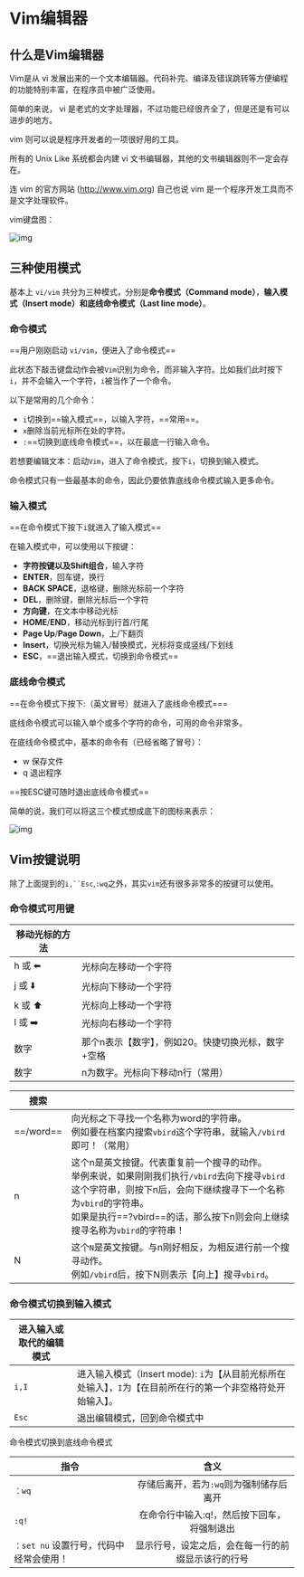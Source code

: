 # Vim编辑器

## 什么是Vim编辑器

Vim是从 vi 发展出来的一个文本编辑器。代码补完、编译及错误跳转等方便编程的功能特别丰富，在程序员中被广泛使用。

简单的来说， vi 是老式的文字处理器，不过功能已经很齐全了，但是还是有可以进步的地方。

vim 则可以说是程序开发者的一项很好用的工具。

所有的 Unix Like 系统都会内建 vi 文书编辑器，其他的文书编辑器则不一定会存在。

连 vim 的官方网站 (http://www.vim.org) 自己也说 vim 是一个程序开发工具而不是文字处理软件。

vim键盘图：

![img](https://www.runoob.com/wp-content/uploads/2015/10/vi-vim-cheat-sheet-sch.gif)

## 三种使用模式

基本上 `vi/vim` 共分为三种模式，分别是**命令模式（Command mode）**，**输入模式（Insert mode）**和**底线命令模式（Last line mode）**。

### 命令模式

==用户刚刚启动 `vi/vim`，便进入了命令模式==

此状态下敲击键盘动作会被`Vim`识别为命令，而非输入字符。比如我们此时按下`i`，并不会输入一个字符，`i`被当作了一个命令。

以下是常用的几个命令：

- `i`切换到==输入模式==，以输入字符，==常用==。
- `x`删除当前光标所在处的字符。
- `:`==切换到底线命令模式==，以在最底一行输入命令。

若想要编辑文本：启动`Vim`，进入了命令模式，按下`i`，切换到输入模式。

命令模式只有一些最基本的命令，因此仍要依靠底线命令模式输入更多命令。

### 输入模式

==在命令模式下按下`i`就进入了输入模式==

在输入模式中，可以使用以下按键：

- **字符按键以及Shift组合**，输入字符
- **ENTER**，回车键，换行
- **BACK SPACE**，退格键，删除光标前一个字符
- **DEL**，删除键，删除光标后一个字符
- **方向键**，在文本中移动光标
- **HOME**/**END**，移动光标到行首/行尾
- **Page Up**/**Page Down**，上/下翻页
- **Insert**，切换光标为输入/替换模式，光标将变成竖线/下划线
- **ESC**，==退出输入模式，切换到命令模式==

### 底线命令模式

==在命令模式下按下:（英文冒号）就进入了底线命令模式===

底线命令模式可以输入单个或多个字符的命令，可用的命令非常多。

在底线命令模式中，基本的命令有（已经省略了冒号）：

- w 保存文件
- q 退出程序

==按ESC键可随时退出底线命令模式==

简单的说，我们可以将这三个模式想成底下的图标来表示：

![img](https://www.runoob.com/wp-content/uploads/2014/07/vim-vi-workmodel.png)

## Vim按键说明

除了上面提到的`i,``Esc`,`:wq`之外，其实`vim`还有很多非常多的按键可以使用。

### 命令模式可用键

| 移动光标的方法 |                                                    |
| -------------- | -------------------------------------------------- |
| h 或 ⬅️         | 光标向左移动一个字符                               |
| j 或 ⬇️         | 光标向下移动一个字符                               |
| k 或 ⬆️         | 光标向上移动一个字符                               |
| l 或 ➡️         | 光标向右移动一个字符                               |
| 数字 <space>   | 那个n表示【数字】，例如20。快捷切换光标，数字+空格 |
| 数字 <enter>   | n为数字。光标向下移动n行（常用）                   |

| 搜索      |                                                              |
| --------- | ------------------------------------------------------------ |
| ==/word== | 向光标之下寻找一个名称为word的字符串。<br />例如要在档案内搜索`vbird`这个字符串，就输入`/vbird`即可！（常用） |
| n         | 这个n是英文按键。代表重复前一个搜寻的动作。<br />举例来说，如果刚刚我们执行`/vbird`去向下搜寻`vbird`这个字符串，则按下n后，会向下继续搜寻下一个名称为`vbird`的字符串。<br />如果是执行==?vbird==的话，那么按下n则会向上继续搜寻名称为`vbird`的字符串！ |
| N         | 这个`N`是英文按键。与n刚好相反，为相反进行前一个搜寻动作。<br />例如`/vbird`后，按下N则表示【向上】搜寻`vbird`。 |

### 命令模式切换到输入模式

| 进入输入或取代的编辑模式 |                                                              |
| ------------------------ | ------------------------------------------------------------ |
| `i,I`                    | 进入输入模式（Insert mode): `i`为【从目前光标所在处输入】，`I`为【在目前所在行的第一个非空格符处开始输入】。 |
| `Esc`                    | 退出编辑模式，回到命令模式中                                 |

命令模式切换到底线命令模式

| 指令                                    |                        含义                        |
| --------------------------------------- | :------------------------------------------------: |
| `：wq`                                  |      存储后离开，若为`:wq`则为强制储存后离开       |
| `:q!`                                   |    在命令行中输入:q!，然后按下回车，将强制退出     |
| `：set nu` 设置行号，代码中经常会使用！ | 显示行号，设定之后，会在每一行的前缀显示该行的行号 |



